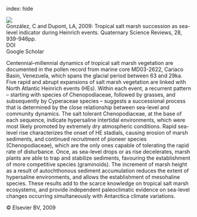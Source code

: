 index: hide

<div class="Citation">
    <div class="Citation-thumb CitationThumb-linked"  data-href="https://doi.org/10.1016/j.quascirev.2008.12.023">
      <img src="https://static.claimspace.cloud/climate-study-static/refs/thumbs/5/Gonzlez_and_Dupont_2009-thumb.png" />
    </div>

  <div class="Citation-body">
    <div class="Citation-text">González, C and Dupont, LA, 2009: Tropical salt marsh succession as sea-level indicator during Heinrich events. <span class="Article-journal">Quaternary Science Reviews, </span><span class="Article-volume">28, </span>939-946pp.</div>
    <div class="Citation-links">
      <div class="CitationLink" data-href="https://doi.org/10.1016/j.quascirev.2008.12.023">
        <div class="CitationLink-icon CitationLink-Doi"></div>
        <div class="CitationLink-text">DOI</div>
      </div>
      <div class="CitationLink" data-href="https://scholar.google.com/scholar?q=10.1016/j.quascirev.2008.12.023">
        <div class="CitationLink-icon CitationLink-Scholar"></div>
        <div class="CitationLink-text">Google Scholar</div>
      </div>
    </div>
  </div>
</div>

Centennial–millennial dynamics of tropical salt marsh vegetation are documented in the pollen record from marine core MD03-2622, Cariaco Basin, Venezuela, which spans the glacial period between 63 and 29ka. Five rapid and abrupt expansions of salt marsh vegetation are linked with North Atlantic Heinrich events (HEs). Within each event, a recurrent pattern – starting with species of Chenopodiaceae, followed by grasses, and subsequently by Cyperaceae species – suggests a successional process that is determined by the close relationship between sea-level and community dynamics. The salt tolerant Chenopodiaceae, at the base of each sequence, indicate hypersaline intertidal environments, which were most likely promoted by extremely dry atmospheric conditions. Rapid sea-level rise characterizes the onset of HE stadials, causing erosion of marsh sediments, and continued recruitment of pioneer species (Chenopodiaceae), which are the only ones capable of tolerating the rapid rate of disturbance. Once, as sea-level drops or as rise decelerates, marsh plants are able to trap and stabilize sediments, favouring the establishment of more competitive species (graminoids). The increment of marsh height as a result of autochthonous sediment accumulation reduces the extent of hypersaline environments, and allows the establishment of mesohaline species. These results add to the scarce knowledge on tropical salt marsh ecosystems, and provide independent paleoclimatic evidence on sea-level changes occurring simultaneously with Antarctica climate variations.

<div class="Citation-copy">
&copy; Elsevier BV, 2009
</div>